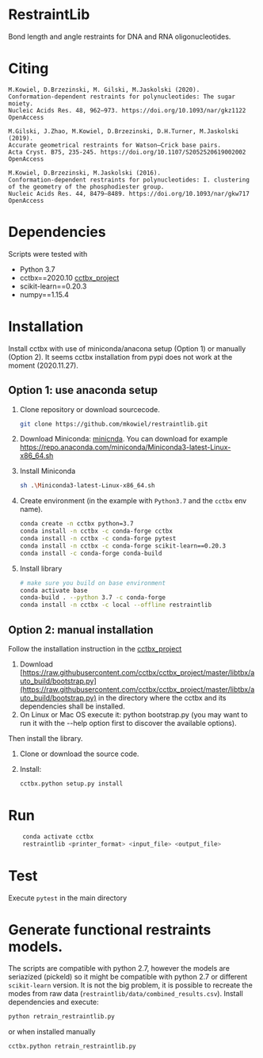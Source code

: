 # RestraintLib
Bond length and angle restraints for DNA and RNA oligonucleotides.

# Citing

    M.Kowiel, D.Brzezinski, M. Gilski, M.Jaskolski (2020).
    Conformation-dependent restraints for polynucleotides: The sugar moiety.
    Nucleic Acids Res. 48, 962–973. https://doi.org/10.1093/nar/gkz1122 OpenAccess 
    
    M.Gilski, J.Zhao, M.Kowiel, D.Brzezinski, D.H.Turner, M.Jaskolski (2019).
    Accurate geometrical restraints for Watson–Crick base pairs.
    Acta Cryst. B75, 235-245. https://doi.org/10.1107/S2052520619002002 OpenAccess

    M.Kowiel, D.Brzezinski, M.Jaskolski (2016).
    Conformation-dependent restraints for polynucleotides: I. clustering of the geometry of the phosphodiester group.
    Nucleic Acids Res. 44, 8479–8489. https://doi.org/10.1093/nar/gkw717 OpenAccess

# Dependencies

Scripts were tested with 

* Python 3.7
* cctbx==2020.10 [cctbx_project](https://github.com/cctbx/cctbx_project)
* scikit-learn==0.20.3
* numpy==1.15.4

# Installation

Install cctbx with use of miniconda/anacona setup (Option 1) or manually (Option 2).
It seems cctbx installation from pypi does not work at the moment (2020.11.27). 

## Option 1: use anaconda setup

1. Clone repository or download sourcecode.

    ```bash 
    git clone https://github.com/mkowiel/restraintlib.git
    ```

2. Download Miniconda: [minicnda](https://docs.conda.io/en/latest/miniconda.html#linux-installers). 
You can download for example https://repo.anaconda.com/miniconda/Miniconda3-latest-Linux-x86_64.sh

3. Install Miniconda

    ```bash
    sh .\Miniconda3-latest-Linux-x86_64.sh
    ```
    
4. Create environment (in the example with `Python3.7` and the `cctbx` env name). 

    ```bash
    conda create -n cctbx python=3.7
    conda install -n cctbx -c conda-forge cctbx
    conda install -n cctbx -c conda-forge pytest
    conda install -n cctbx -c conda-forge scikit-learn==0.20.3
    conda install -c conda-forge conda-build
    ```
    
4. Install library
    
    ```bash
    # make sure you build on base environment
    conda activate base
    conda-build . --python 3.7 -c conda-forge    
    conda install -n cctbx -c local --offline restraintlib
    ```

## Option 2: manual installation

Follow the installation instruction in the [cctbx_project](https://github.com/cctbx/cctbx_project)

1. Download [https://raw.githubusercontent.com/cctbx/cctbx_project/master/libtbx/auto_build/bootstrap.py](https://raw.githubusercontent.com/cctbx/cctbx_project/master/libtbx/auto_build/bootstrap.py) in the directory where the cctbx and its dependencies shall be installed.
2. On Linux or Mac OS execute it: python bootstrap.py (you may want to run it with the --help option first to discover the available options).

Then install the library.

1. Clone or download the source code.
2. Install:
    
    ```bash  
    cctbx.python setup.py install
    ```

# Run

```bash
    conda activate cctbx
    restraintlib <printer_format> <input_file> <output_file>
```
   
# Test

Execute `pytest` in the main directory

# Generate functional restraints models.

The scripts are compatible with python 2.7, however the models are seriazized
(pickeld) so it might be compatible with python 2.7 or different `scikit-learn` version.
It is not the big problem, it is possible to recreate the modes from raw data 
(`restraintlib/data/combined_results.csv`). Install dependencies and execute:

```bash
python retrain_restraintlib.py
```
    
or when installed manually

```bash
cctbx.python retrain_restraintlib.py
```
    
